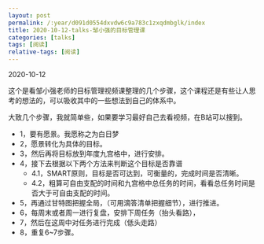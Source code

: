 ```yaml
---
layout: post
permalink: /:year/d091d0554dxvdw6c9a783c1zxqdmbglk/index
title: 2020-10-12-talks-邹小强的目标管理课
categories: [talks]
tags: [阅读]
relative-tags: [阅读]
---
```


2020-10-12

这个是看邹小强老师的目标管理视频课整理的几个步骤，这个课程还是有些让人思考的想法的，可以吸收其中的一些想法到自己的体系中。

大致几个步骤，我就简单些，如果要学习最好自己去看视频，在B站可以搜到。

* 1，要有愿景。我愿称之为白日梦
* 2，愿景转化为具体的目标。
* 3，然后再将目标放到年度九宫格中，进行安排。
* 4，接下去根据以下两个方法来判断这个目标是否靠谱
    * 4.1，SMART原则，目标是否可达到，可衡量的，完成时间是否清晰。
    * 4.2，粗算可自由支配的时间和九宫格中总任务的时间，看看总任务时间是否大于可自由支配的时间。
* 5，再通过甘特图把握全局，（可用滴答清单把握细节），进行推进。
* 6，每周末或者周一进行复盘，安排下周任务（抬头看路），
* 7，然后在这周中对任务进行完成（低头走路）
* 8，重复6~7步骤。
